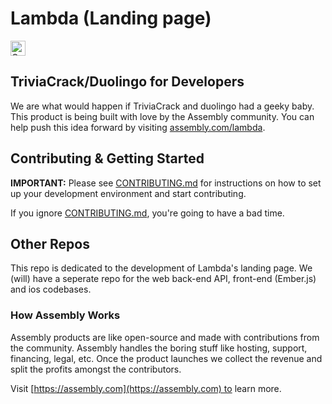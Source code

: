 # Lambda (Landing page)

<a href="https://assembly.com/lambda/bounties?utm_campaign=assemblage&utm_source=lambda&utm_medium=repo_badge"><img src="https://asm-badger.herokuapp.com/lambda/badges/tasks.svg" height="24px" alt="Open Tasks" /></a>

## TriviaCrack/Duolingo for Developers

We are what would happen if TriviaCrack and duolingo had a geeky baby.
This product is being built with love by the Assembly community. You can help push this idea forward by visiting [assembly.com/lambda](https://assembly.com/lambda).

## Contributing & Getting Started

**IMPORTANT:** Please see [CONTRIBUTING.md](https://github.com/asm-products/lambda-api/blob/master/CONTRIBUTING.md) for instructions on how to set up your development environment and start contributing.

If you ignore [CONTRIBUTING.md](https://github.com/asm-products/lambda-api/blob/master/CONTRIBUTING.md), you're going to have a bad time.

## Other Repos

This repo is dedicated to the development of Lambda's landing page. We (will) have a seperate repo for the web back-end API, front-end (Ember.js) and ios codebases.

### How Assembly Works

Assembly products are like open-source and made with contributions from the community. Assembly handles the boring stuff like hosting, support, financing, legal, etc. Once the product launches we collect the revenue and split the profits amongst the contributors.

Visit [https://assembly.com](https://assembly.com) to learn more.